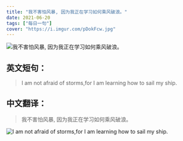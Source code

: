 ```yaml
---
title: "我不害怕风暴, 因为我正在学习如何乘风破浪。"
date: 2021-06-20
tags: ["每日一句"]
cover: "https://i.imgur.com/pDokFcw.jpg"
---
```


![我不害怕风暴, 因为我正在学习如何乘风破浪。](https://i.imgur.com/GS4NMAk.jpg)

## 英文短句：
> I am not afraid of storms,for I am learning how to sail my ship.

<!--more-->

## 中文翻译：
> 我不害怕风暴, 因为我正在学习如何乘风破浪。

![I am not afraid of storms,for I am learning how to sail my ship.](https://i.imgur.com/Ip20oWu.jpg)

